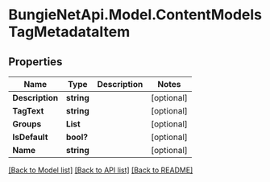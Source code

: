 # BungieNetApi.Model.ContentModelsTagMetadataItem
## Properties

Name | Type | Description | Notes
------------ | ------------- | ------------- | -------------
**Description** | **string** |  | [optional] 
**TagText** | **string** |  | [optional] 
**Groups** | **List<string>** |  | [optional] 
**IsDefault** | **bool?** |  | [optional] 
**Name** | **string** |  | [optional] 

[[Back to Model list]](../README.md#documentation-for-models) [[Back to API list]](../README.md#documentation-for-api-endpoints) [[Back to README]](../README.md)


